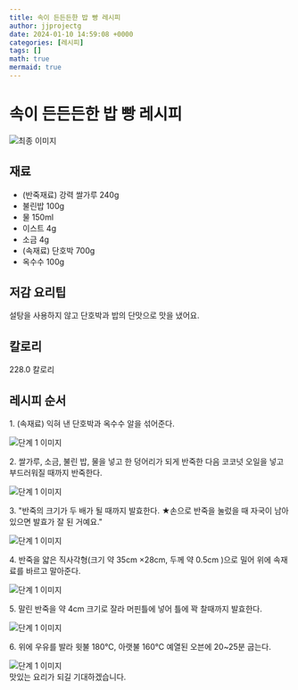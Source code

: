 ```yaml
---
title: 속이 든든든한 밥 빵 레시피
author: jjprojectg
date: 2024-01-10 14:59:08 +0000
categories: [레시피]
tags: []
math: true
mermaid: true
---
```

<meta name="og:type" content="website"/>
<meta charset="UTF-8"/>
<div class="header">
  <h1>속이 든든든한 밥 빵 레시피</h1>
</div>

<div class="container my-4">
  <div class="row">
    <div class="col-12 col-md-6">
      <div class="recipe-image">
        <img src="http://www.foodsafetykorea.go.kr/uploadimg/20210129/20210129055906_1611910746844.jpg" class="step-image" alt="최종 이미지"/>
      </div>
    </div>
    <div class="col-12 col-md-6">
      <div class="ingredients">
        <h2>재료</h2>
        <ul class="card">
          <li> (반죽재료) 강력 쌀가루 240g </li>
          <li>  불린밥 100g </li>
          <li>  물 150ml </li>
          <li>  이스트 4g </li>
          <li>  소금 4g </li>
          <li> (속재료) 단호박 700g </li>
          <li>  옥수수 100g </li>
</ul>
      </div>
    </div>
    <div class="col-12 col-md-6">
      <div class="ingredients">
        <h2>저감 요리팁</h2>
        <div class="card"> 
          <p>
            설탕을 사용하지 않고 단호박과 밥의 단맛으로 맛을 냈어요.
          </p>
        </div>
      </div>
      <div class="ingredients">
        <h2>칼로리</h2>
        <div class="card"> 
          <p>
            228.0 칼로리
          </p>
        </div>
      </div>
    </div>
  </div>

  <h2 class="my-4">레시피 순서</h2>
  <div class="card recipe-card">
    <div class="card-body recipe-step">
      <p class="card-text step-description">1. (속재료) 익혀 낸 단호박과 옥수수 알을 섞어준다.</p>
      <img src="http://www.foodsafetykorea.go.kr/uploadimg/20210129/20210129053617_1611909377364.jpg" alt="단계 1 이미지" class="step-image"/>
    </div>
  </div>
  <div class="card recipe-card">
    <div class="card-body recipe-step">
      <p class="card-text step-description">2. 쌀가루, 소금, 불린 밥, 물을 넣고 한 덩어리가 되게 반죽한 다음 코코넛 오일을 넣고 부드러워질 때까지 반죽한다.</p>
      <img src="http://www.foodsafetykorea.go.kr/uploadimg/20210129/20210129053638_1611909398737.jpg" alt="단계 1 이미지" class="step-image"/>
    </div>
  </div>
  <div class="card recipe-card">
    <div class="card-body recipe-step">
      <p class="card-text step-description">3. "반죽의 크기가 두 배가 될 때까지 발효한다. 
★손으로 반죽을 눌렀을 때 자국이 남아 있으면 발효가 잘 된 거예요."</p>
      <img src="http://www.foodsafetykorea.go.kr/uploadimg/20210129/20210129053658_1611909418365.jpg" alt="단계 1 이미지" class="step-image"/>
    </div>
  </div>
  <div class="card recipe-card">
    <div class="card-body recipe-step">
      <p class="card-text step-description">4. 반죽을 얇은 직사각형(크기 약 35cm ×28cm, 두께 약 0.5cm )으로 밀어 위에 속재료를 바르고 말아준다.</p>
      <img src="http://www.foodsafetykorea.go.kr/uploadimg/20210129/20210129053710_1611909430640.jpg" alt="단계 1 이미지" class="step-image"/>
    </div>
  </div>
  <div class="card recipe-card">
    <div class="card-body recipe-step">
      <p class="card-text step-description">5. 말린 반죽을 약 4cm 크기로 잘라 머핀틀에 넣어 틀에 꽉 찰때까지 발효한다.</p>
      <img src="http://www.foodsafetykorea.go.kr/uploadimg/20210129/20210129053723_1611909443946.jpg" alt="단계 1 이미지" class="step-image"/>
    </div>
  </div>
  <div class="card recipe-card">
    <div class="card-body recipe-step">
      <p class="card-text step-description">6. 위에 우유를 발라 윗불 180℃, 아랫불 160℃ 예열된 오븐에 20~25분 굽는다.</p>
      <img src="http://www.foodsafetykorea.go.kr/uploadimg/20210129/20210129053743_1611909463453.jpg" alt="단계 1 이미지" class="step-image"/>
    </div>
  </div>

</div>
맛있는 요리가 되길 기대하겠습니다.
